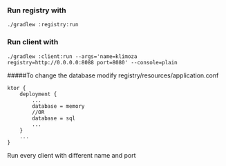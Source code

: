 ### Run registry with
    ./gradlew :registry:run
    
### Run client with
    ./gradlew :client:run --args='name=klimoza registry=http://0.0.0.0:8088 port=8080' --console=plain
   
#####To change the database modify 
    registry/resources/application.conf
    
```
ktor {
    deployment {
        ...
        database = memory
        //OR
        database = sql
        ...
    }
    ...
}
```

Run every client with different name and port
